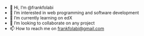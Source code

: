 - 👋 Hi, I’m @frankfolabi
- 👀 I’m interested in web programming and software development
- 🌱 I’m currently learning on edX
- 💞️ I’m looking to collaborate on any project
- 📫 How to reach me on frankfolabi@gmail.com

<!---
frankfolabi/frankfolabi is a ✨ special ✨ repository because its `README.md` (this file) appears on your GitHub profile.
You can click the Preview link to take a look at your changes.
--->
